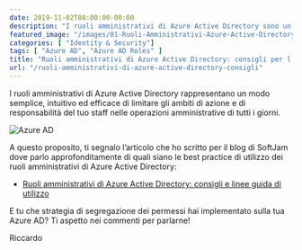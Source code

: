 ```yaml
---
date: 2019-11-02T08:00:00-00:00
description: "I ruoli amministrativi di Azure Active Directory sono un modo semplice ed efficace di limitare gli ambiti di azione e di responsabilità del tuo staff nelle operazioni di tutti i giorni."
featured_image: "/images/01-Ruoli-Amministrativi-Azure-Active-Directory-AzureAD-Logo-1.jpg"
categories: [ "Identity & Security"]
tags: [ "Azure AD", "Azure AD Roles" ]
title: "Ruoli amministrativi di Azure Active Directory: consigli per l’uso"
url: "/ruoli-amministrativi-di-azure-active-directory-consigli"
---
```

I ruoli amministrativi di Azure Active Directory rappresentano un modo semplice, intuitivo ed efficace di limitare gli ambiti di azione e di responsabilità del tuo staff nelle operazioni amministrative di tutti i giorni.

![Azure AD](/images/01-Ruoli-Amministrativi-Azure-Active-Directory-AzureAD-Logo-1.jpg)

A questo proposito, ti segnalo l’articolo che ho scritto per il blog di SoftJam dove parlo approfonditamente di quali siano le best practice di utilizzo dei ruoli amministrativi di Azure Active Directory:
- [Ruoli amministrativi di Azure Active Directory: consigli e linee guida di utilizzo](https://www.softjam.it/ruoli-amministrativi-di-azure-active-directory-consigli-e-linee-guida-di-utilizzo/)

E tu che strategia di segregazione dei permessi hai implementato sulla tua Azure AD? Ti aspetto nei commenti per parlarne!

Riccardo